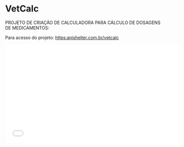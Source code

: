 # VetCalc

PROJETO DE CRIAÇÃO DE CALCULADORA PARA CÁLCULO DE DOSAGENS DE MEDICAMENTOS:

Para acesso do projeto: <https:anishelter.com.br/vetcalc>

<center>
 <iframe width="560" 
         height="315" 
         src="[YOUTUBE_LINK](https://youtu.be/-aZVhRvB45s)" 
         title="YouTube video player" 
         frameborder="0" 
         allow="accelerometer; autoplay; clipboard-write; encrypted-media; gyroscope; picture-in-picture" 
         allowfullscreen>
 </iframe>
</center>
